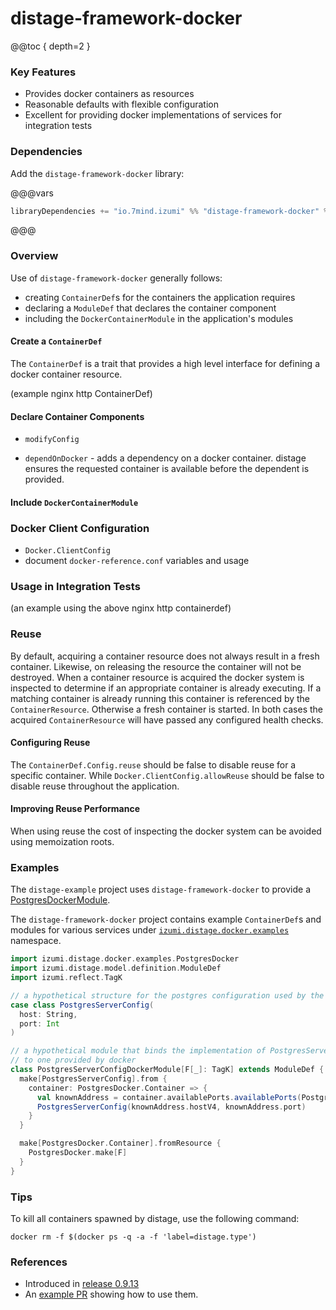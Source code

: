 distage-framework-docker
========================

@@toc { depth=2 }

### Key Features

- Provides docker containers as resources
- Reasonable defaults with flexible configuration
- Excellent for providing docker implementations of services for integration tests

### Dependencies

Add the `distage-framework-docker` library:

@@@vars

```scala
libraryDependencies += "io.7mind.izumi" %% "distage-framework-docker" % "$izumi.version$"
```

@@@


### Overview

Use of `distage-framework-docker` generally follows:

- creating `ContainerDef`s for the containers the application requires
- declaring a `ModuleDef` that declares the container component
- including the `DockerContainerModule` in the application's modules

#### Create a `ContainerDef`

The `ContainerDef` is a trait that provides a high level interface for defining a docker container resource.

(example nginx http ContainerDef)

#### Declare Container Components

- `modifyConfig`

- `dependOnDocker` - adds a dependency on a docker container. distage ensures the requested container
  is available before the dependent is provided.

#### Include `DockerContainerModule`

### Docker Client Configuration

- `Docker.ClientConfig`
- document `docker-reference.conf` variables and usage

### Usage in Integration Tests

(an example using the above nginx http containerdef)

### Reuse

By default, acquiring a container resource does not always result in a fresh container. Likewise, on
releasing the resource the container will not be destroyed.  When a container resource is acquired
the docker system is inspected to determine if an appropriate container is already executing. If a
matching container is already running this container is referenced by the
`ContainerResource`. Otherwise a fresh container is started.  In both cases the acquired
`ContainerResource` will have passed any configured health checks.

#### Configuring Reuse

The `ContainerDef.Config.reuse` should be false to disable reuse for a specific container.  While
`Docker.ClientConfig.allowReuse` should be false to disable reuse throughout the application.

#### Improving Reuse Performance

When using reuse the cost of inspecting the docker system can be avoided using memoization roots.

### Examples

The `distage-example` project uses `distage-framework-docker` to provide a
[PostgresDockerModule](https://github.com/7mind/distage-example/blob/develop/src/test/scala/leaderboard/PostgresDockerModule.scala).

The `distage-framework-docker` project contains example `ContainerDef`s and modules for various
services under
[`izumi.distage.docker.examples`](https://github.com/7mind/izumi/tree/develop/distage/distage-framework-docker/src/main/scala/izumi/distage/docker/examples)
namespace.

```scala mdoc
import izumi.distage.docker.examples.PostgresDocker
import izumi.distage.model.definition.ModuleDef
import izumi.reflect.TagK

// a hypothetical structure for the postgres configuration used by the application.
case class PostgresServerConfig(
  host: String,
  port: Int
)

// a hypothetical module that binds the implementation of PostgresServerConfig
// to one provided by docker
class PostgresServerConfigDockerModule[F[_]: TagK] extends ModuleDef {
  make[PostgresServerConfig].from {
    container: PostgresDocker.Container => {
      val knownAddress = container.availablePorts.availablePorts(PostgresDocker.primaryPort).head
      PostgresServerConfig(knownAddress.hostV4, knownAddress.port)
    }
  }

  make[PostgresDocker.Container].fromResource {
    PostgresDocker.make[F]
  }
}

```

### Tips

To kill all containers spawned by distage, use the following command:

```shell
docker rm -f $(docker ps -q -a -f 'label=distage.type')
```

### References

- Introduced in [release 0.9.13](https://github.com/7mind/izumi/releases/tag/v0.9.13)
- An [example PR](https://github.com/7mind/distage-livecode/pull/2/files) showing how to use them.

